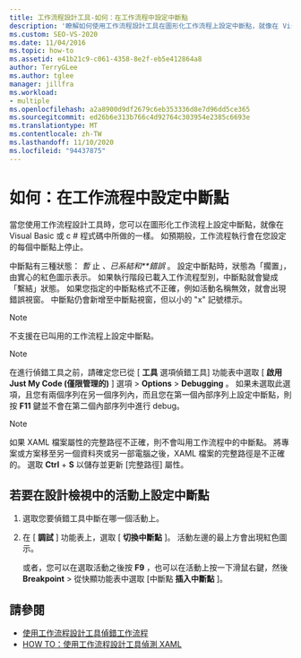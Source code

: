 ```yaml
---
title: 工作流程設計工具-如何：在工作流程中設定中斷點
description: '瞭解如何使用工作流程設計工具在圖形化工作流程上設定中斷點，就像在 Visual Basic 或 c # 程式碼中所做的一樣。'
ms.custom: SEO-VS-2020
ms.date: 11/04/2016
ms.topic: how-to
ms.assetid: e41b21c9-c061-4358-8e2f-eb5e412864a8
author: TerryGLee
ms.author: tglee
manager: jillfra
ms.workload:
- multiple
ms.openlocfilehash: a2a8900d9df2679c6eb353336d8e7d96dd5ce365
ms.sourcegitcommit: ed26b6e313b766c4d92764c303954e2385c6693e
ms.translationtype: MT
ms.contentlocale: zh-TW
ms.lasthandoff: 11/10/2020
ms.locfileid: "94437875"
---
```

# <a name="how-to-set-breakpoints-in-workflows"></a>如何：在工作流程中設定中斷點

當您使用工作流程設計工具時，您可以在圖形化工作流程上設定中斷點，就像在 Visual Basic 或 c # 程式碼中所做的一樣。 如預期般，工作流程執行會在您設定的每個中斷點上停止。

中斷點有三種狀態： *暫* 止 *、已系結和**錯誤* 。 設定中斷點時，狀態為「擱置」，由實心的紅色圖示表示。 如果執行階段已載入工作流程型別，中斷點就會變成「繫結」狀態。 如果您指定的中斷點格式不正確，例如活動名稱無效，就會出現錯誤視窗。 中斷點仍會新增至中斷點視窗，但以小的 "x" 記號標示。

> [!NOTE]
> 不支援在已叫用的工作流程上設定中斷點。

> [!NOTE]
> 在進行偵錯工具之前，請確定您已從 [ **工具** 選項偵錯工具] 功能表中選取 [ **啟用 Just My Code (僅限管理的)** ] 選項  >  **Options**  >  **Debugging** 。 如果未選取此選項，且您有兩個序列在另一個序列內，而且您在第一個內部序列上設定中斷點，則按 **F11** 鍵並不會在第二個內部序列中進行 debug。

> [!NOTE]
> 如果 XAML 檔案屬性的完整路徑不正確，則不會叫用工作流程中的中斷點。 將專案或方案移至另一個資料夾或另一部電腦之後，XAML 檔案的完整路徑是不正確的。 選取 **Ctrl** + **S** 以儲存並更新 [完整路徑] 屬性。

## <a name="to-set-a-breakpoint-on-an-activity-in-the-design-view"></a>若要在設計檢視中的活動上設定中斷點

1. 選取您要偵錯工具中斷在哪一個活動上。

2. 在 [ **調試** ] 功能表上，選取 [ **切換中斷點** ]。 活動左邊的最上方會出現紅色圖示。

   或者，您可以在選取活動之後按 **F9** ，也可以在活動上按一下滑鼠右鍵，然後 **Breakpoint**  >  從快顯功能表中選取 [中斷點 **插入中斷點** ]。

## <a name="see-also"></a>請參閱

- [使用工作流程設計工具偵錯工作流程](../workflow-designer/debugging-workflows-with-the-workflow-designer.md)
- [HOW TO：使用工作流程設計工具偵測 XAML](../workflow-designer/how-to-debug-xaml-with-the-workflow-designer.md)
